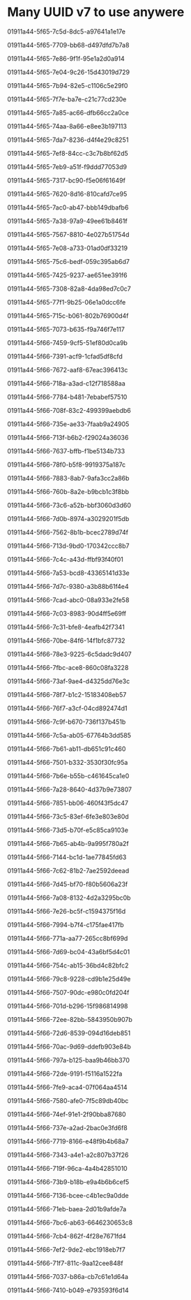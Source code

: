 # Many UUID v7 to use anywere

01911a44-5f65-7c5d-8dc5-a97641a1e17e

01911a44-5f65-7709-bb68-d497dfd7b7a8

01911a44-5f65-7e86-9f1f-95e1a2d0a914

01911a44-5f65-7e04-9c26-15d43019d729


01911a44-5f65-7b94-82e5-c1106c5e29f0

01911a44-5f65-7f7e-ba7e-c21c77cd230e

01911a44-5f65-7a85-ac66-dfb66cc2a0ce

01911a44-5f65-74aa-8a66-e8ee3b197113

01911a44-5f65-7da7-8236-d4f4e29c8251

01911a44-5f65-7ef8-84cc-c3c7b8bf62d5

01911a44-5f65-7eb9-a51f-f9ddd77053d9

01911a44-5f65-7317-bc90-f5e06f61649f

01911a44-5f65-7620-8d16-810cafd7ce95

01911a44-5f65-7ac0-ab47-bbb149dbafb6

01911a44-5f65-7a38-97a9-49ee61b8461f

01911a44-5f65-7567-8810-4e027b51754d

01911a44-5f65-7e08-a733-01ad0df33219

01911a44-5f65-75c6-bedf-059c395ab6d7

01911a44-5f65-7425-9237-ae651ee391f6

01911a44-5f65-7308-82a8-4da98ed7c0c7

01911a44-5f65-77f1-9b25-06e1a0dcc6fe

01911a44-5f65-715c-b061-802b76900d4f

01911a44-5f65-7073-b635-f9a746f7e117

01911a44-5f66-7459-9cf5-51ef80d0ca9b

01911a44-5f66-7391-acf9-1cfad5df8cfd

01911a44-5f66-7672-aaf8-67eac396413c

01911a44-5f66-718a-a3ad-c12f718588aa

01911a44-5f66-7784-b481-7ebabef57510

01911a44-5f66-708f-83c2-499399aebdb6

01911a44-5f66-735e-ae33-7faab9a24905

01911a44-5f66-713f-b6b2-f29024a36036

01911a44-5f66-7637-bffb-f1be5134b733

01911a44-5f66-78f0-b5f8-9919375a187c

01911a44-5f66-7883-8ab7-9afa3cc2a86b

01911a44-5f66-760b-8a2e-b9bcb1c3f8bb

01911a44-5f66-73c6-a52b-bbf3060d3d60

01911a44-5f66-7d0b-8974-a3029201f5db

01911a44-5f66-7562-8b1b-bcec2789d74f

01911a44-5f66-713d-9bd0-170342ccc8b7

01911a44-5f66-7c4c-a43d-ffbf93f40f01

01911a44-5f66-7a53-bcd8-43365141d33e

01911a44-5f66-7d7c-9380-a3b88b61f4e4

01911a44-5f66-7cad-abc0-08a933e2fe58

01911a44-5f66-7c03-8983-90d4ff5e69ff

01911a44-5f66-7c31-bfe8-4eafb42f7341

01911a44-5f66-70be-84f6-14f1bfc87732

01911a44-5f66-78e3-9225-6c5dadc9d407

01911a44-5f66-7fbc-ace8-860c08fa3228

01911a44-5f66-73af-9ae4-d4325dd76e3c

01911a44-5f66-78f7-b1c2-15183408eb57

01911a44-5f66-76f7-a3cf-04cd892474d1

01911a44-5f66-7c9f-b670-736f137b451b

01911a44-5f66-7c5a-ab05-67764b3dd585

01911a44-5f66-7b61-ab11-db651c91c460

01911a44-5f66-7501-b332-3530f30fc95a

01911a44-5f66-7b6e-b55b-c461645ca1e0

01911a44-5f66-7a28-8640-4d37b9e73807

01911a44-5f66-7851-bb06-460f43f5dc47

01911a44-5f66-73c5-83ef-6fe3e803e80d

01911a44-5f66-73d5-b70f-e5c85ca9103e

01911a44-5f66-7b65-ab4b-9a995f780a2f

01911a44-5f66-7144-bc1d-1ae77845fd63

01911a44-5f66-7c62-81b2-7ae2592deead

01911a44-5f66-7d45-bf70-f80b5606a23f

01911a44-5f66-7a08-8132-4d2a3295bc0b

01911a44-5f66-7e26-bc5f-c1594375f16d

01911a44-5f66-7994-b7f4-c175fae417fb

01911a44-5f66-771a-aa77-265cc8bf699d

01911a44-5f66-7d69-bc04-43a6bf5d4c01

01911a44-5f66-754c-ab15-36bd4c82bfc2

01911a44-5f66-79c8-9228-cd9b1e25d49e

01911a44-5f66-7507-90dc-e980c0fd204f

01911a44-5f66-701d-b296-15f986814998

01911a44-5f66-72ee-82bb-5843950b907b

01911a44-5f66-72d6-8539-094d16deb851

01911a44-5f66-70ac-9d69-ddefb903e84b

01911a44-5f66-797a-b125-baa9b46bb370

01911a44-5f66-72de-9191-f5116a1522fa

01911a44-5f66-7fe9-aca4-07f064aa4514

01911a44-5f66-7580-afe0-7f5c89db40bc

01911a44-5f66-74ef-91e1-2f90bba87680

01911a44-5f66-737e-a2ad-2bac0e3fd6f8

01911a44-5f66-7719-8166-e48f9b4b68a7

01911a44-5f66-7343-a4e1-a2c807b37f26

01911a44-5f66-719f-96ca-4a4b42851010

01911a44-5f66-73b9-b18b-e9a4b6b6cef5

01911a44-5f66-7136-bcee-c4b1ec9a0dde

01911a44-5f66-71eb-baea-2d01b9afde7a

01911a44-5f66-7bc6-ab63-6646230653c8

01911a44-5f66-7cb4-862f-4f28e7671fd4

01911a44-5f66-7ef2-9de2-ebc1918eb7f7

01911a44-5f66-71f7-811c-9aa12cee848f

01911a44-5f66-7037-b86a-cb7c61e1d64a

01911a44-5f66-7410-b049-e793593f6d14